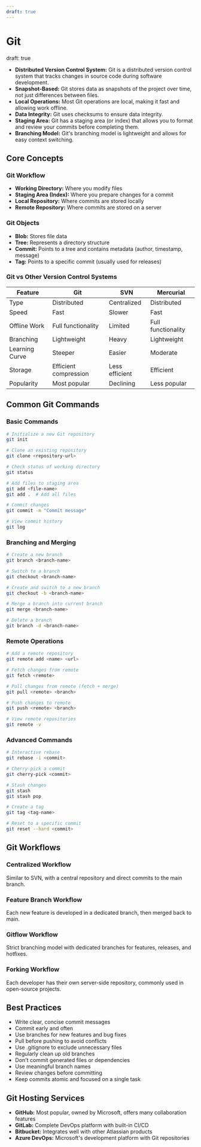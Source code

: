 ```yaml
---
draft: true
---
```

# Git
draft: true

- **Distributed Version Control System:** Git is a distributed version control system that tracks changes in source code during software development.
- **Snapshot-Based:** Git stores data as snapshots of the project over time, not just differences between files.
- **Local Operations:** Most Git operations are local, making it fast and allowing work offline.
- **Data Integrity:** Git uses checksums to ensure data integrity.
- **Staging Area:** Git has a staging area (or index) that allows you to format and review your commits before completing them.
- **Branching Model:** Git's branching model is lightweight and allows for easy context switching.

## Core Concepts

### Git Workflow

- **Working Directory:** Where you modify files
- **Staging Area (Index):** Where you prepare changes for a commit
- **Local Repository:** Where commits are stored locally
- **Remote Repository:** Where commits are stored on a server

### Git Objects

- **Blob:** Stores file data
- **Tree:** Represents a directory structure
- **Commit:** Points to a tree and contains metadata (author, timestamp, message)
- **Tag:** Points to a specific commit (usually used for releases)

### Git vs Other Version Control Systems

| Feature | Git | SVN | Mercurial |
|---------|-----|-----|-----------|
| Type | Distributed | Centralized | Distributed |
| Speed | Fast | Slower | Fast |
| Offline Work | Full functionality | Limited | Full functionality |
| Branching | Lightweight | Heavy | Lightweight |
| Learning Curve | Steeper | Easier | Moderate |
| Storage | Efficient compression | Less efficient | Efficient |
| Popularity | Most popular | Declining | Less popular |

## Common Git Commands

### Basic Commands

```bash
# Initialize a new Git repository
git init

# Clone an existing repository
git clone <repository-url>

# Check status of working directory
git status

# Add files to staging area
git add <file-name>
git add .  # Add all files

# Commit changes
git commit -m "Commit message"

# View commit history
git log
```

### Branching and Merging

```bash
# Create a new branch
git branch <branch-name>

# Switch to a branch
git checkout <branch-name>

# Create and switch to a new branch
git checkout -b <branch-name>

# Merge a branch into current branch
git merge <branch-name>

# Delete a branch
git branch -d <branch-name>
```

### Remote Operations

```bash
# Add a remote repository
git remote add <name> <url>

# Fetch changes from remote
git fetch <remote>

# Pull changes from remote (fetch + merge)
git pull <remote> <branch>

# Push changes to remote
git push <remote> <branch>

# View remote repositories
git remote -v
```

### Advanced Commands

```bash
# Interactive rebase
git rebase -i <commit>

# Cherry-pick a commit
git cherry-pick <commit>

# Stash changes
git stash
git stash pop

# Create a tag
git tag <tag-name>

# Reset to a specific commit
git reset --hard <commit>
```

## Git Workflows

### Centralized Workflow
Similar to SVN, with a central repository and direct commits to the main branch.

### Feature Branch Workflow
Each new feature is developed in a dedicated branch, then merged back to main.

### Gitflow Workflow
Strict branching model with dedicated branches for features, releases, and hotfixes.

### Forking Workflow
Each developer has their own server-side repository, commonly used in open-source projects.

## Best Practices

- Write clear, concise commit messages
- Commit early and often
- Use branches for new features and bug fixes
- Pull before pushing to avoid conflicts
- Use .gitignore to exclude unnecessary files
- Regularly clean up old branches
- Don't commit generated files or dependencies
- Use meaningful branch names
- Review changes before committing
- Keep commits atomic and focused on a single task

## Git Hosting Services

- **GitHub:** Most popular, owned by Microsoft, offers many collaboration features
- **GitLab:** Complete DevOps platform with built-in CI/CD
- **Bitbucket:** Integrates well with other Atlassian products
- **Azure DevOps:** Microsoft's development platform with Git repositories
